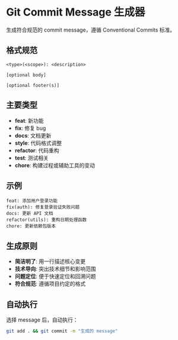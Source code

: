# Git Commit Message 生成器

生成符合规范的 commit message，遵循 Conventional Commits 标准。

## 格式规范

```
<type>(<scope>): <description>

[optional body]

[optional footer(s)]
```

## 主要类型

- **feat**: 新功能
- **fix**: 修复 bug
- **docs**: 文档更新
- **style**: 代码格式调整
- **refactor**: 代码重构
- **test**: 测试相关
- **chore**: 构建过程或辅助工具的变动

## 示例

```
feat: 添加用户登录功能
fix(auth): 修复登录验证失败问题
docs: 更新 API 文档
refactor(utils): 重构日期处理函数
chore: 更新依赖包版本
```

## 生成原则

- **简洁明了**: 用一行描述核心变更
- **技术导向**: 突出技术细节和影响范围
- **问题定位**: 便于快速定位和回溯问题
- **符合规范**: 遵循项目约定的格式

## 自动执行

选择 message 后，自动执行：
```bash
git add . && git commit -m "生成的 message"
```
